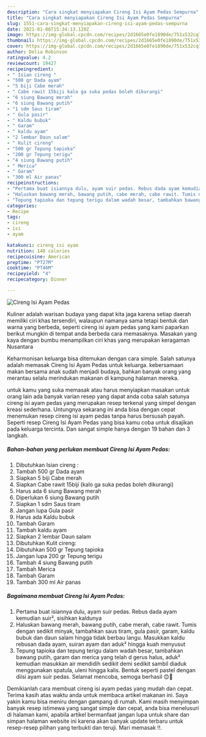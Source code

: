 ```yaml
---
description: "Cara singkat menyiapakan Cireng Isi Ayam Pedas Sempurna"
title: "Cara singkat menyiapakan Cireng Isi Ayam Pedas Sempurna"
slug: 1551-cara-singkat-menyiapakan-cireng-isi-ayam-pedas-sempurna
date: 2021-01-06T15:34:13.120Z
image: https://img-global.cpcdn.com/recipes/2d1665e0fe1890de/751x532cq70/cireng-isi-ayam-pedas-foto-resep-utama.jpg
thumbnail: https://img-global.cpcdn.com/recipes/2d1665e0fe1890de/751x532cq70/cireng-isi-ayam-pedas-foto-resep-utama.jpg
cover: https://img-global.cpcdn.com/recipes/2d1665e0fe1890de/751x532cq70/cireng-isi-ayam-pedas-foto-resep-utama.jpg
author: Delia Robinson
ratingvalue: 4.2
reviewcount: 19427
recipeingredient:
- " Isian cireng "
- "500 gr Dada ayam"
- "5 biji Cabe merah"
- " Cabe rawit 15biji kalo ga suka pedas boleh dikurangi"
- "6 siung Bawang merah"
- "6 siung Bawang putih"
- "1 sdm Saus tiram"
- " Gula pasir"
- " Kaldu bubuk"
- " Garam"
- " kaldu ayam"
- "2 lembar Daun salam"
- " Kulit cireng"
- "500 gr Tepung tapioka"
- "200 gr Tepung terigu"
- "4 siung Bawang putih"
- " Merica"
- " Garam"
- "300 ml Air panas"
recipeinstructions:
- "Pertama buat isiannya dulu, ayam suir pedas. Rebus dada ayam kemudian suir², sisihkan kaldunya"
- "Haluskan bawang merah, bawang putih, cabe merah, cabe rawit. Tumis dengan sedikit minyak, tambahkan saus tiram, gula pasir, garam, kaldu bubuk dan daun salam hingga tidak berbau langu. Masukkan kaldu rebusan dada ayam, suiran ayam dan aduk² hingga kuah menyusut"
- "Tepung tapioka dan tepung terigu dalam wadah besar, tambahkan bawang putih, garam dan merica yang telah d gerus halus, aduk² kemudian masukkan air mendidih sedikit demi sedikit sambil diaduk menggunakan spatula, uleni hingga kalis. Bentuk seperti pastel dengan diisi ayam suir pedas. Selamat mencoba, semoga berhasil 😊🤗"
categories:
- Recipe
tags:
- cireng
- isi
- ayam

katakunci: cireng isi ayam 
nutrition: 140 calories
recipecuisine: American
preptime: "PT27M"
cooktime: "PT46M"
recipeyield: "4"
recipecategory: Dinner

---
```



![Cireng Isi Ayam Pedas](https://img-global.cpcdn.com/recipes/2d1665e0fe1890de/751x532cq70/cireng-isi-ayam-pedas-foto-resep-utama.jpg)

Kuliner adalah warisan budaya yang dapat kita jaga karena setiap daerah memiliki ciri khas tersendiri, walaupun namanya sama tetapi bentuk dan warna yang berbeda, seperti cireng isi ayam pedas yang kami paparkan berikut mungkin di tempat anda berbeda cara memasaknya. Masakan yang kaya dengan bumbu menampilkan ciri khas yang merupakan keragaman Nusantara



Keharmonisan keluarga bisa ditemukan dengan cara simple. Salah satunya adalah memasak Cireng Isi Ayam Pedas untuk keluarga. kebersamaan makan bersama anak sudah menjadi budaya, bahkan banyak orang yang merantau selalu merindukan makanan di kampung halaman mereka.

untuk kamu yang suka memasak atau harus menyiapkan masakan untuk orang lain ada banyak varian resep yang dapat anda coba salah satunya cireng isi ayam pedas yang merupakan resep terkenal yang simpel dengan kreasi sederhana. Untungnya sekarang ini anda bisa dengan cepat menemukan resep cireng isi ayam pedas tanpa harus bersusah payah.
Seperti resep Cireng Isi Ayam Pedas yang bisa kamu coba untuk disajikan pada keluarga tercinta. Dan sangat simple hanya dengan 19 bahan dan 3 langkah.


<!--inarticleads1-->

##### Bahan-bahan yang perlukan membuat Cireng Isi Ayam Pedas:

1. Dibutuhkan  Isian cireng :
1. Tambah 500 gr Dada ayam
1. Siapkan 5 biji Cabe merah
1. Siapkan  Cabe rawit 15biji (kalo ga suka pedas boleh dikurangi)
1. Harus ada 6 siung Bawang merah
1. Diperlukan 6 siung Bawang putih
1. Siapkan 1 sdm Saus tiram
1. Jangan lupa  Gula pasir
1. Harus ada  Kaldu bubuk
1. Tambah  Garam
1. Tambah  kaldu ayam
1. Siapkan 2 lembar Daun salam
1. Dibutuhkan  Kulit cireng:
1. Dibutuhkan 500 gr Tepung tapioka
1. Jangan lupa 200 gr Tepung terigu
1. Tambah 4 siung Bawang putih
1. Tambah  Merica
1. Tambah  Garam
1. Tambah 300 ml Air panas




<!--inarticleads2-->

##### Bagaimana membuat  Cireng Isi Ayam Pedas:

1. Pertama buat isiannya dulu, ayam suir pedas. Rebus dada ayam kemudian suir², sisihkan kaldunya
1. Haluskan bawang merah, bawang putih, cabe merah, cabe rawit. Tumis dengan sedikit minyak, tambahkan saus tiram, gula pasir, garam, kaldu bubuk dan daun salam hingga tidak berbau langu. Masukkan kaldu rebusan dada ayam, suiran ayam dan aduk² hingga kuah menyusut
1. Tepung tapioka dan tepung terigu dalam wadah besar, tambahkan bawang putih, garam dan merica yang telah d gerus halus, aduk² kemudian masukkan air mendidih sedikit demi sedikit sambil diaduk menggunakan spatula, uleni hingga kalis. Bentuk seperti pastel dengan diisi ayam suir pedas. Selamat mencoba, semoga berhasil 😊🤗




Demikianlah cara membuat cireng isi ayam pedas yang mudah dan cepat. Terima kasih atas waktu anda untuk membaca artikel makanan ini. Saya yakin kamu bisa meniru dengan gampang di rumah. Kami masih menyimpan banyak resep istimewa yang sangat simple dan cepat, anda bisa menelusuri di halaman kami, apabila artikel bermanfaat jangan lupa untuk share dan simpan halaman website ini karena akan banyak update terbaru untuk resep-resep pilihan yang terbukti dan teruji. Mari memasak !!. 

